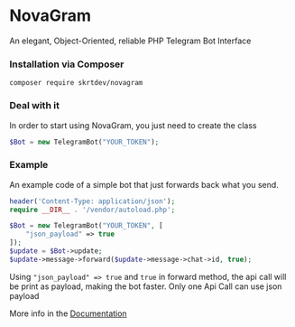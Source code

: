 # NovaGram
An elegant, Object-Oriented, reliable PHP Telegram Bot Interface

### Installation via Composer
`composer require skrtdev/novagram`

### Deal with it
In order to start using NovaGram, you just need to create the class
```php
$Bot = new TelegramBot("YOUR_TOKEN");
```

### Example
An example code of a simple bot that just forwards back what you send.

```php
header('Content-Type: application/json');
require __DIR__ . '/vendor/autoload.php';

$Bot = new TelegramBot("YOUR_TOKEN", [
    "json_payload" => true
]);
$update = $Bot->update;
$update->message->forward($update->message->chat->id, true);
```

Using `"json_payload" => true` and `true` in forward method, the api call will be print as payload, making the bot faster. Only one Api Call can use json payload

More info in the [Documentation](docs.md)
